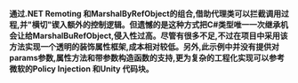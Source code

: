 #### 通过.NET Remoting 和MarshalByRefObject的组合,借助代理类可以拦截调用过程,并"横切"锲入额外的控制逻辑。但遗憾的是这种方式把C#类型唯一一次继承机会让给MarshalBuRefObject,侵入性过高。尽管有很多不足,不过在项目中采用该方法实现一个透明的装饰属性框架,成本相对较低。另外,此示例中并没有提供对params参数,属性方法和带参数构造函数的支持,更为复杂的工程化实现可以参考微软的Policy Injection 和Unity 代码块。